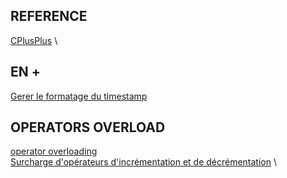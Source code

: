 ## REFERENCE

[CPlusPlus](https://cplusplus.com/reference/iostream/) \

## EN +

[Gerer le formatage du timestamp]([text](https://cplusplus.com/reference/iomanip/setfill/))

## OPERATORS OVERLOAD

[operator overloading](https://en.cppreference.com/w/cpp/language/operators) \
[Surcharge d'opérateurs d'incrémentation et de décrémentation](https://learn.microsoft.com/fr-fr/cpp/cpp/increment-and-decrement-operator-overloading-cpp?view=msvc-170) \
